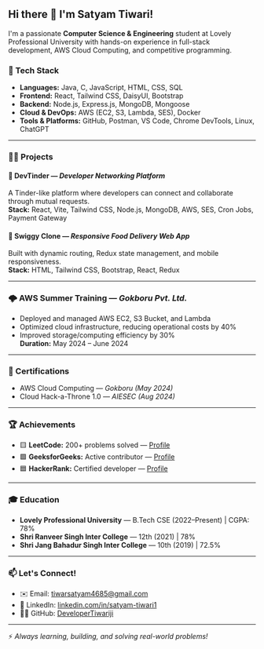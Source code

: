 ## Hi there 👋 I'm Satyam Tiwari!

I'm a passionate **Computer Science & Engineering** student at Lovely Professional University with hands-on experience in full-stack development, AWS Cloud Computing, and competitive programming.

### 🔧 Tech Stack
- **Languages:** Java, C, JavaScript, HTML, CSS, SQL
- **Frontend:** React, Tailwind CSS, DaisyUI, Bootstrap
- **Backend:** Node.js, Express.js, MongoDB, Mongoose
- **Cloud & DevOps:** AWS (EC2, S3, Lambda, SES), Docker
- **Tools & Platforms:** GitHub, Postman, VS Code, Chrome DevTools, Linux, ChatGPT

---

### 🧑‍💻 Projects

#### 🚀 DevTinder — *Developer Networking Platform*  
A Tinder-like platform where developers can connect and collaborate through mutual requests.  
**Stack:** React, Vite, Tailwind CSS, Node.js, MongoDB, AWS, SES, Cron Jobs, Payment Gateway

#### 🍔 Swiggy Clone — *Responsive Food Delivery Web App*  
Built with dynamic routing, Redux state management, and mobile responsiveness.  
**Stack:** HTML, Tailwind CSS, Bootstrap, React, Redux

---

### 🌩️ AWS Summer Training — *Gokboru Pvt. Ltd.*  
- Deployed and managed AWS EC2, S3 Bucket, and Lambda  
- Optimized cloud infrastructure, reducing operational costs by 40%  
- Improved storage/computing efficiency by 30%  
**Duration:** May 2024 – June 2024

---

### 📜 Certifications
- AWS Cloud Computing — *Gokboru (May 2024)*  
- Cloud Hack-a-Throne 1.0 — *AIESEC (Aug 2024)*

---

### 🏆 Achievements
- 🟨 **LeetCode:** 200+ problems solved — [Profile](https://leetcode.com/u/12207441)
- 🟩 **GeeksforGeeks:** Active contributor — [Profile](https://www.geeksforgeeks.org/user/tiwarisataxy1/)
- 🟦 **HackerRank:** Certified developer — [Profile](https://www.hackerrank.com/profile/tiwarisatyam4685)

---

### 🎓 Education
- **Lovely Professional University** — B.Tech CSE (2022–Present) | CGPA: 78%
- **Shri Ranveer Singh Inter College** — 12th (2021) | 78%
- **Shri Jang Bahadur Singh Inter College** — 10th (2019) | 72.5%

---

### 📫 Let's Connect!
- ✉️ Email: [tiwarsatyam4685@gmail.com](mailto:tiwarsatyam4685@gmail.com)
- 🔗 LinkedIn: [linkedin.com/in/satyam-tiwari1](https://www.linkedin.com/in/satyam-tiwari1/)
- 🧑‍💻 GitHub: [DeveloperTiwariji](https://github.com/DeveloperTiwariji)

---

⚡ *Always learning, building, and solving real-world problems!*
